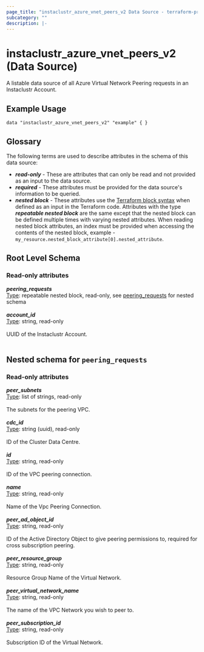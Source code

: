 ```yaml
---
page_title: "instaclustr_azure_vnet_peers_v2 Data Source - terraform-provider-instaclustr"
subcategory: ""
description: |-
---
```


# instaclustr_azure_vnet_peers_v2 (Data Source)
A listable data source of all Azure Virtual Network Peering requests in an Instaclustr Account.
## Example Usage
```
data "instaclustr_azure_vnet_peers_v2" "example" { }
```
## Glossary
The following terms are used to describe attributes in the schema of this data source:
- **_read-only_** - These are attributes that can only be read and not provided as an input to the data source.
- **_required_** - These attributes must be provided for the data source's information to be queried.
- **_nested block_** - These attributes use the [Terraform block syntax](https://www.terraform.io/language/attr-as-blocks) when defined as an input in the Terraform code. Attributes with the type **_repeatable nested block_** are the same except that the nested block can be defined multiple times with varying nested attributes. When reading nested block attributes, an index must be provided when accessing the contents of the nested block, example - `my_resource.nested_block_attribute[0].nested_attribute`.
## Root Level Schema
### Read-only attributes
*___peering_requests___*<br>
<ins>Type</ins>: repeatable nested block, read-only, see [peering_requests](#nested--peering_requests) for nested schema<br>
<br>
*___account_id___*<br>
<ins>Type</ins>: string, read-only<br>
<br>UUID of the Instaclustr Account.<br><br>
<a id="nested--peering_requests"></a>
## Nested schema for `peering_requests`

### Read-only attributes
*___peer_subnets___*<br>
<ins>Type</ins>: list of strings, read-only<br>
<br>The subnets for the peering VPC.<br><br>
*___cdc_id___*<br>
<ins>Type</ins>: string (uuid), read-only<br>
<br>ID of the Cluster Data Centre.<br><br>
*___id___*<br>
<ins>Type</ins>: string, read-only<br>
<br>ID of the VPC peering connection.<br><br>
*___name___*<br>
<ins>Type</ins>: string, read-only<br>
<br>Name of the Vpc Peering Connection.<br><br>
*___peer_ad_object_id___*<br>
<ins>Type</ins>: string, read-only<br>
<br>ID of the Active Directory Object to give peering permissions to, required for cross subscription peering.<br><br>
*___peer_resource_group___*<br>
<ins>Type</ins>: string, read-only<br>
<br>Resource Group Name of the Virtual Network.<br><br>
*___peer_virtual_network_name___*<br>
<ins>Type</ins>: string, read-only<br>
<br>The name of the VPC Network you wish to peer to.<br><br>
*___peer_subscription_id___*<br>
<ins>Type</ins>: string, read-only<br>
<br>Subscription ID of the Virtual Network.<br><br>
